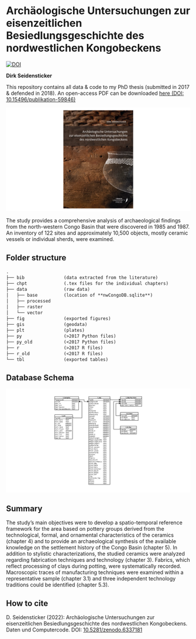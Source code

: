 
# Archäologische Untersuchungen zur eisenzeitlichen Besiedlungsgeschichte des nordwestlichen Kongobeckens

[![DOI](https://zenodo.org/badge/DOI/10.5281/zenodo.6337181.svg)](https://doi.org/10.5281/zenodo.6337181)

**Dirk Seidensticker**

This repository contains all data & code to my PhD thesis (submitted in
2017 & defended in 2018). An open-access PDF can be downloaded [here (DOI:
10.15496/publikation-59846)](https://publikationen.uni-tuebingen.de/xmlui/handle/10900/118472)

[![Cover](https://github.com/dirkseidensticker/nwCongo/raw/master/cover.jpg)](https://publikationen.uni-tuebingen.de/xmlui/handle/10900/118472)

The study provides a comprehensive analysis of archaeological findings
from the north-western Congo Basin that were discovered in 1985 and
1987. An inventory of 122 sites and approximately 10,500 objects, mostly
ceramic vessels or individual sherds, were examined.

## Folder structure

    .
    ├── bib               (data extracted from the literature)
    ├── chpt              (.tex files for the individual chapters)
    ├── data              (raw data)
    │   ├── base          (location of **nwCongoDB.sqlite**)
    │   ├── processed
    │   ├── raster
    │   └── vector
    ├── fig               (exported figures)
    ├── gis               (geodata)
    ├── plt               (plates)
    ├── py                (>2017 Python files)
    ├── py_old            (<2017 Python files)
    ├── r                 (>2017 R files)
    ├── r_old             (<2017 R files)
    └── tbl               (exported tables)

## Database Schema

![DB Schema](https://github.com/dirkseidensticker/nwCongo/raw/master/data/base/nwCongoDB.jpg)

## Summary

The study’s main objectives were to develop a spatio-temporal reference
framework for the area based on pottery groups derived from the
technological, formal, and ornamental characteristics of the ceramics
(chapter 4) and to provide an archaeological synthesis of the available
knowledge on the settlement history of the Congo Basin (chapter 5). In
addition to stylistic characterizations, the studied ceramics were
analyzed regarding fabrication techniques and technology (chapter 3).
Fabrics, which reflect processing of clays during potting, were
systematically recorded. Macroscopic traces of manufacturing techniques
were examined within a representative sample (chapter 3.1) and three
independent technology traditions could be identified (chapter 5.3).

## How to cite

D. Seidensticker (2022): Archäologische Untersuchungen zur
eisenzeitlichen Besiedlungsgeschichte des nordwestlichen Kongobeckens.
Daten und Computercode. DOI: [10.5281/zenodo.6337181](https://doi.org/10.5281/zenodo.6337181
)
